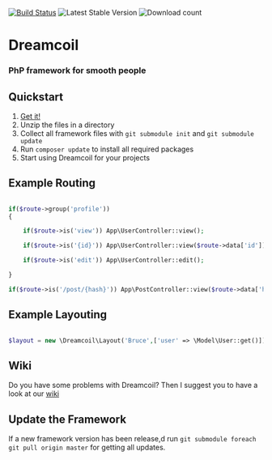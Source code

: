 
[![Build Status](https://travis-ci.org/dreamcoil/dreamcoil.svg?branch=master)](https://travis-ci.org/dreamcoil/dreamcoil)
![Latest Stable Version](https://poser.pugx.org/dreamcoil/packagist/version.png)
![Download count](https://poser.pugx.org/dreamcoil/packagist/d/total.png)
# Dreamcoil
### PhP framework for smooth people
## Quickstart

1.  [Get it!](https://github.com/xolf/dreamcoil/archive/master.zip)
2.  Unzip the files in a directory
3.  Collect all framework files with `git submodule init` and `git submodule update`
4.  Run `composer update` to install all required packages 
5.  Start using Dreamcoil for your projects

## Example Routing

```php

if($route->group('profile'))
{

    if($route->is('view')) App\UserController::view();

    if($route->is('{id}')) App\UserController::view($route->data['id']);

    if($route->is('edit')) App\UserController::edit();

}

if($route->is('/post/{hash}')) App\PostController::view($route->data['hash']);

```

## Example Layouting

```php

$layout = new \Dreamcoil\Layout('Bruce',['user' => \Model\User::get()]);

```

## Wiki

Do you have some problems with Dreamcoil? 
Then I suggest you to have a look at our [wiki](https://github.com/dreamcoil/dreamcoil/wiki)


## Update the Framework

If a new framework version has been release,d run `git submodule foreach git pull origin master` for getting all updates.
